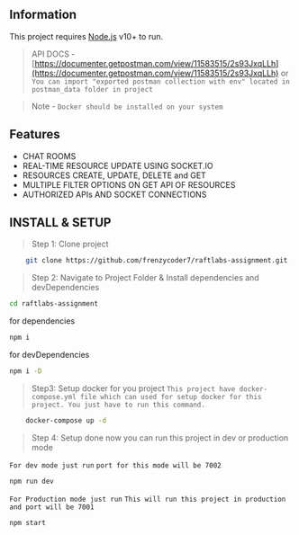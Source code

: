 ## Information
This project requires [Node.js](https://nodejs.org/) v10+ to run.
> API DOCS - [https://documenter.getpostman.com/view/11583515/2s93JxqLLh](https://documenter.getpostman.com/view/11583515/2s93JxqLLh) or `You can import "exported postman collection with env" located in postman_data folder in project`

> Note - `Docker should be installed on your system`

## Features

- CHAT ROOMS
- REAL-TIME RESOURCE UPDATE USING SOCKET.IO
- RESOURCES CREATE, UPDATE, DELETE and GET
- MULTIPLE FILTER OPTIONS ON GET API OF RESOURCES
- AUTHORIZED APIs AND SOCKET CONNECTIONS


## INSTALL & SETUP 

> Step 1: Clone project
```sh
    git clone https://github.com/frenzycoder7/raftlabs-assignment.git
```
> Step 2: Navigate to Project Folder & Install dependencies and devDependencies 
```sh
cd raftlabs-assignment 
```
for dependencies 
```sh
npm i 
```
for devDependencies
```sh
npm i -D 
```

> Step3: Setup docker for you project
`This project have docker-compose.yml file which can used for setup docker for this project. You just have to run this command.`
```sh
    docker-compose up -d
```
> Step 4: Setup done now you can run this project in dev or production mode

`For dev mode just run`
`port for this mode will be 7002`
```sh
npm run dev
```
`For Production mode just run`
`This will run this project in production and port will be 7001`
```sh
npm start
```